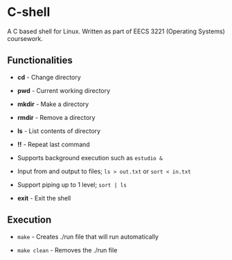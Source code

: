 # C-shell
A C based shell for Linux. Written as part of EECS 3221 (Operating Systems) coursework.

## Functionalities 

* **cd** - Change directory

* **pwd** - Current working directory

* **mkdir** - Make a directory

* **rmdir** - Remove a directory

* **ls** - List contents of directory

* **!!** - Repeat last command

* Supports background execution such as `estudio &`

* Input from and output to files; `ls > out.txt` or `sort < in.txt`

* Support piping up to 1 level; `sort | ls`

* **exit** - Exit the shell

## Execution
* `make` - Creates ./run file that will run automatically

* `make clean` - Removes the ./run file
